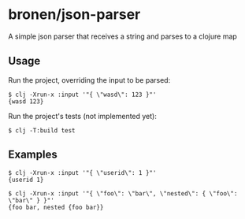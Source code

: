 # bronen/json-parser

A simple json parser that receives a string and parses to a clojure map

## Usage

Run the project, overriding the input to be parsed:

    $ clj -Xrun-x :input '"{ \"wasd\": 123 }"'
    {wasd 123}

Run the project's tests (not implemented yet):

    $ clj -T:build test

## Examples


    $ clj -Xrun-x :input '"{ \"userid\": 1 }"'
    {userid 1}

    $ clj -Xrun-x :input '"{ \"foo\": \"bar\", \"nested\": { \"foo\": \"bar\" } }"'
    {foo bar, nested {foo bar}}

